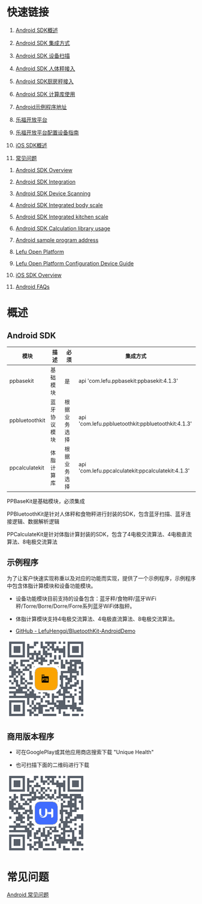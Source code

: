 # 快速链接

1. [ Android SDK概述](https://xinzhiyun.feishu.cn/docx/SbKCdKZhJobiNYxQLEdc7XgUnYc)

2. [ Android SDK 集成方式](https://xinzhiyun.feishu.cn/docx/OD4rdSlWrobDIZxn0CBcD68bn1c)

3. [  Android SDK 设备扫描](https://xinzhiyun.feishu.cn/docx/SE2GdDxg1odTT5xgSbscB0F7nv7)

4. [ Android SDK 人体秤接入](https://xinzhiyun.feishu.cn/docx/HGrqdpGqioulIhxhsbwcmlLkn7g)

5. [ Android SDK厨房秤接入](https://xinzhiyun.feishu.cn/docx/ILwQdEPoCozXSDxAQufcvOffn4f)

6. [ Android SDK 计算库使用](https://xinzhiyun.feishu.cn/docx/L0UxdNKFPorB77xBjnmcqijtnVb)

7. [Android示例程序地址](https://github.com/LefuHengqi/BluetoothKit-AndroidDemo)

8. [乐福开放平台](https://uniquehealth.lefuenergy.com/unique-open-web/#/home)&#x20;

9. [ 乐福开放平台配置设备指南](https://xinzhiyun.feishu.cn/docx/VxXUdI86sorr96xSdn1cakkZndd)

10. [ iOS SDK概述](https://xinzhiyun.feishu.cn/docx/MaHEdRx7Bo02Q8x60pFcrzRgnkf)

11. [ 常见问题](https://xinzhiyun.feishu.cn/docx/Y3HgdVqXHoGhZqxG9BscGxCPnhh)

1) [ Android SDK Overview](https://xinzhiyun.feishu.cn/docx/M6g2d4WAMoPCErxsUZAckymRnbd)

2) [ Android SDK Integration](https://xinzhiyun.feishu.cn/docx/Lw0idhnjYoqZsqxtxvfcGuS8nac)

3) [ Android SDK Device Scanning](https://xinzhiyun.feishu.cn/docx/MOkZdHf0fo4S4YxqWjycaXJPnXf)

4) [ Android SDK Integrated body scale](https://xinzhiyun.feishu.cn/docx/Im7CdLR14oQ74vxBUZpcEpRrndB)

5) [ Android SDK Integrated kitchen scale](https://xinzhiyun.feishu.cn/docx/VB3pd6xO1oPXbexoof8cSsEGnAh)

6) [ Android SDK Calculation library usage](https://xinzhiyun.feishu.cn/docx/HxxTdPd24oDWjyx4QfHccZUVnbd)

7) [Android sample program address](https://github.com/LefuHengqi/BluetoothKit-AndroidDemo)

8) [Lefu Open Platform](https://uniquehealth.lefuenergy.com/unique-open-web/#/home) &#x20;

9) [ Lefu Open Platform Configuration Device Guide](https://xinzhiyun.feishu.cn/docx/Gw38d5JskoShyFxKnwIcvIaznhb)

10) [ iOS SDK Overview](https://xinzhiyun.feishu.cn/docx/FZYwd286NouHxoxXVpccUCZ9n4c)

11) [ Android FAQs](https://xinzhiyun.feishu.cn/docx/VDDGdJsuxoMwRZxf56ZcjReRnrh)



# 概述

## Android SDK

| 模块             | 描述     | 必须     | 集成方式                                               |
| -------------- | ------ | ------ |----------------------------------------------------|
| ppbasekit      | 基础模块   | 是      | api 'com.lefu.ppbasekit:ppbasekit:4.1.3'           |
| ppbluetoothkit | 蓝牙协议模块 | 根据业务选择 | api 'com.lefu.ppbluetoothkit:ppbluetoothkit:4.1.3' |
| ppcalculatekit | 体脂计算库  | 根据业务选择 | api 'com.lefu.ppcalculatekit:ppcalculatekit:4.1.3' |

PPBaseKit是基础模块，必须集成

PPBluetoothKit是针对人体秤和食物秤进行封装的SDK，包含蓝牙扫描、蓝牙连接逻辑、数据解析逻辑

PPCalculateKit是针对体脂计算封装的SDK，包含了4电极交流算法、4电极直流算法、8电极交流算法

## 示例程序

为了让客户快速实现称重以及对应的功能而实现，提供了一个示例程序，示例程序中包含体脂计算模块和设备功能模块。

* 设备功能模块目前支持的设备包含：蓝牙秤/食物秤/蓝牙WiFi秤/Torre/Borre/Dorre/Forre系列蓝牙WiFi体脂秤。

* 体脂计算模块支持4电极交流算法、4电极直流算法、8电极交流算法。

* [GitHub - LefuHengqi/BluetoothKit-AndroidDemo](https://github.com/LefuHengqi/BluetoothKit-AndroidDemo)

![示例程序](icon/ppbluetothkit.PNG)



## 商用版本程序

* 可在GooglePlay或其他应用商店搜索下载 "Unique Health"

* 也可扫描下面的二维码进行下载

![示例程序](icon/uniquehealth.PNG)

  
# 常见问题

[ Android 常见问题](https://xinzhiyun.feishu.cn/docx/Y3HgdVqXHoGhZqxG9BscGxCPnhh)












